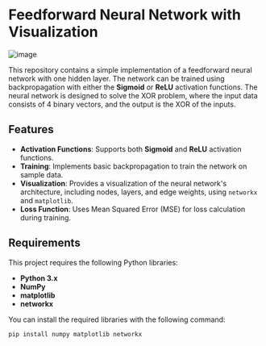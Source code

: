 # Feedforward Neural Network with Visualization

![image](https://github.com/user-attachments/assets/e39698f0-c275-434a-9f47-0ce5a0aaee70)


This repository contains a simple implementation of a feedforward neural network with one hidden layer. The network can be trained using backpropagation with either the **Sigmoid** or **ReLU** activation functions. The neural network is designed to solve the XOR problem, where the input data consists of 4 binary vectors, and the output is the XOR of the inputs.

## Features
- **Activation Functions**: Supports both **Sigmoid** and **ReLU** activation functions.
- **Training**: Implements basic backpropagation to train the network on sample data.
- **Visualization**: Provides a visualization of the neural network's architecture, including nodes, layers, and edge weights, using `networkx` and `matplotlib`.
- **Loss Function**: Uses Mean Squared Error (MSE) for loss calculation during training.

## Requirements
This project requires the following Python libraries:
- **Python 3.x**
- **NumPy**
- **matplotlib**
- **networkx**

You can install the required libraries with the following command:

```bash
pip install numpy matplotlib networkx
